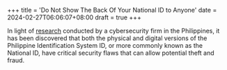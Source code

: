 +++
title = 'Do Not Show The Back Of Your National ID to Anyone'
date = 2024-02-27T06:06:07+08:00
draft = true
+++


In light of [research](https://arkitek-syrah.medium.com/idnating-lahat-c6b01f15aec7) conducted by a cybersecurity firm in the Philippines, it has been discovered that both the physical and digital versions of the Philippine Identification System ID, or more commonly known as the National ID, have critical security flaws that can allow potential theft and fraud.